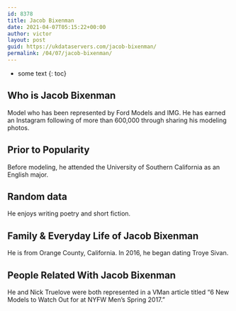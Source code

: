 ```yaml
---
id: 8378
title: Jacob Bixenman
date: 2021-04-07T05:15:22+00:00
author: victor
layout: post
guid: https://ukdataservers.com/jacob-bixenman/
permalink: /04/07/jacob-bixenman/
---
```


* some text
{: toc}


## Who is Jacob Bixenman



Model who has been represented by Ford Models and IMG. He has earned an Instagram following of more than 600,000 through sharing his modeling photos. 

                
                
                
## Prior to Popularity



Before modeling, he attended the University of Southern California as an English major. 

                
                
                
## Random data



He enjoys writing poetry and short fiction.

                
                
                
## Family & Everyday Life of Jacob Bixenman



He is from Orange County, California. In 2016, he began dating Troye Sivan. 

                
                
                
## People Related With Jacob Bixenman



He and Nick Truelove were both represented in a VMan article titled &#8220;6 New Models to Watch Out for at NYFW Men&#8217;s Spring 2017.&#8221;

                
              
            
          
          
          